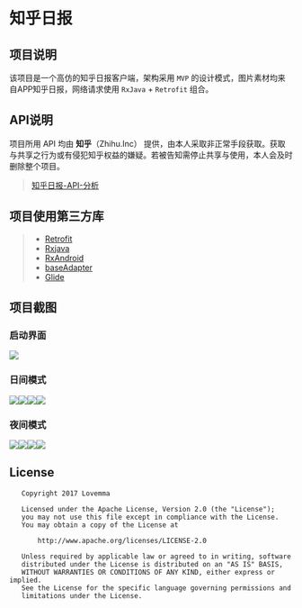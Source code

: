 # 知乎日报

## 项目说明
该项目是一个高仿的知乎日报客户端，架构采用 `MVP` 的设计模式，图片素材均来自APP知乎日报，网络请求使用 `RxJava` + `Retrofit` 组合。

## API说明
项目所用 API 均由  **知乎**（Zhihu.Inc） 提供，由本人采取非正常手段获取。获取与共享之行为或有侵犯知乎权益的嫌疑。若被告知需停止共享与使用，本人会及时删除整个项目。
>[知乎日报-API-分析](https://github.com/izzyleung/ZhihuDailyPurify/wiki/%E7%9F%A5%E4%B9%8E%E6%97%A5%E6%8A%A5-API-%E5%88%86%E6%9E%90)

## 项目使用第三方库
>- [Retrofit](https://github.com/square/retrofit)
>- [Rxjava](https://github.com/ReactiveX/RxJava)
>- [RxAndroid](https://github.com/ReactiveX/RxAndroid)
>- [baseAdapter](https://github.com/hongyangAndroid/baseAdapter)
>- [Glide](https://github.com/bumptech/glide)

## 项目截图
### 启动界面
![](Screenshots/Screenshot_1489243010.png) 
### 日间模式
![](Screenshots/Screenshot_1489242968.png)![](Screenshots/Screenshot_1489242974.png)![](Screenshots/Screenshot_1489242990.png)![](Screenshots/Screenshot_1489242993.png)
### 夜间模式
![](Screenshots/Screenshot_1489242933.png)![](Screenshots/Screenshot_1489242939.png)![](Screenshots/Screenshot_1489242945.png)![](Screenshots/Screenshot_1489242961.png) 

## License
```
   Copyright 2017 Lovemma

   Licensed under the Apache License, Version 2.0 (the "License");
   you may not use this file except in compliance with the License.
   You may obtain a copy of the License at

       http://www.apache.org/licenses/LICENSE-2.0

   Unless required by applicable law or agreed to in writing, software
   distributed under the License is distributed on an "AS IS" BASIS,
   WITHOUT WARRANTIES OR CONDITIONS OF ANY KIND, either express or implied.
   See the License for the specific language governing permissions and
   limitations under the License.
```
